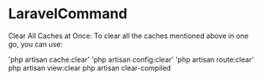# LaravelCommand

Clear All Caches at Once: To clear all the caches mentioned above in one go, you can use:

'php artisan cache:clear'
'php artisan config:clear'
'php artisan route:clear'
php artisan view:clear
php artisan clear-compiled
